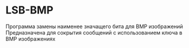 # LSB-BMP
Программа замены наименее значащего бита для BMP изображений
Предназначена для сокрытия сообщений с использованием ключа в BMP изображениях
